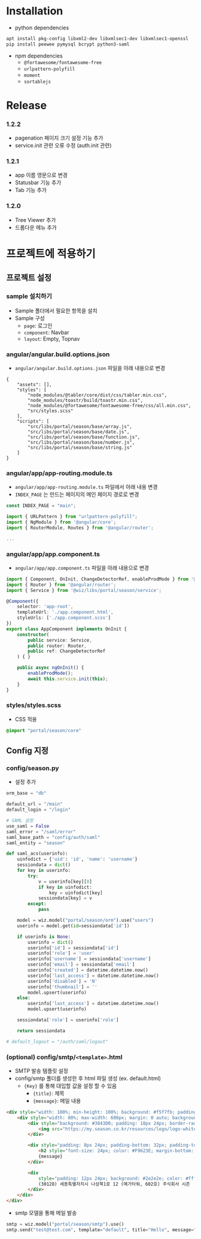 # Installation

- python dependencies

```sh
apt install pkg-config libxml2-dev libxmlsec1-dev libxmlsec1-openssl
pip install peewee pymysql bcrypt python3-saml
```

- npm dependencies
    - `@fortawesome/fontawesome-free`
    - `urlpattern-polyfill`
    - `moment`
    - `sortablejs`

# Release

### 1.2.2

- pagenation 페이지 크기 설정 기능 추가
- service.init 관련 오류 수정 (auth.init 관련)

### 1.2.1

- app 이름 영문으로 변경
- Statusbar 기능 추가
- Tab 기능 추가

### 1.2.0

- Tree Viewer 추가
- 드롭다운 메뉴 추가

# 프로젝트에 적용하기

## 프로젝트 설정

### sample 설치하기

- Sample 폴더에서 필요한 항목을 설치 
- Sample 구성
    - `page`: 로그인
    - `component`: Navbar
    - `layout`: Empty, Topnav

### angular/angular.build.options.json
- `angular/angular.build.options.json` 파일을 아래 내용으로 변경

```
{
    "assets": [],
    "styles": [
        "node_modules/@tabler/core/dist/css/tabler.min.css",
        "node_modules/toastr/build/toastr.min.css",
        "node_modules/@fortawesome/fontawesome-free/css/all.min.css",
        "src/styles.scss"
    ],
    "scripts": [
        "src/libs/portal/season/base/array.js",
        "src/libs/portal/season/base/date.js",
        "src/libs/portal/season/base/function.js",
        "src/libs/portal/season/base/number.js",
        "src/libs/portal/season/base/string.js"
    ]
}
```

### angular/app/app-routing.module.ts
- `angular/app/app-routing.module.ts` 파일에서 아래 내용 변경
- `INDEX_PAGE` 는 만드는 페이지의 메인 페이지 경로로 변경

```ts
const INDEX_PAGE = "main";

import { URLPattern } from "urlpattern-polyfill";
import { NgModule } from '@angular/core';
import { RouterModule, Routes } from '@angular/router';

...
```

### angular/app/app.component.ts

- `angular/app/app.component.ts` 파일을 아래 내용으로 변경

```ts
import { Component, OnInit, ChangeDetectorRef, enableProdMode } from '@angular/core';
import { Router } from '@angular/router';
import { Service } from '@wiz/libs/portal/season/service';

@Component({
    selector: 'app-root',
    templateUrl: './app.component.html',
    styleUrls: ['./app.component.scss']
})
export class AppComponent implements OnInit {
    constructor(
        public service: Service,
        public router: Router,
        public ref: ChangeDetectorRef
    ) { }

    public async ngOnInit() {
        enableProdMode();
        await this.service.init(this);
    }
}
```

### styles/styles.scss

- CSS 적용

```scss
@import "portal/season/core"
```

## Config 지정

### config/season.py

- 설정 추가

```python
orm_base = "db"

default_url = "/main"
default_login = "/login"

# SAML 설정
use_saml = False
saml_error = "/saml/error"
saml_base_path = "config/auth/saml"
saml_entity = "season"

def saml_acs(userinfo):
    uinfodict = {'uid': 'id', 'name': 'username'}
    sessiondata = dict()
    for key in userinfo:
        try:
            v = userinfo[key][0]
            if key in uinfodict: 
                key = uinfodict[key]
            sessiondata[key] = v
        except:
            pass

    model = wiz.model("portal/season/orm").use("users")
    userinfo = model.get(id=sessiondata['id'])

    if userinfo is None:
        userinfo = dict()
        userinfo['id'] = sessiondata['id']
        userinfo['role'] = 'user'
        userinfo['username'] = sessiondata['username']
        userinfo['email'] = sessiondata['email']
        userinfo['created'] = datetime.datetime.now()
        userinfo['last_access'] = datetime.datetime.now()
        userinfo['disabled'] = 'N'
        userinfo['thumbnail'] = ''
        model.upsert(userinfo)
    else:
        userinfo['last_access'] = datetime.datetime.now()
        model.upsert(userinfo)

    sessiondata['role'] = userinfo['role']

    return sessiondata

# default_logout = "/auth/saml/logout"
```

### (optional) config/smtp/`<template>`.html

- SMTP 발송 템플릿 설정
- config/smtp 폴더를 생성한 후 html 파일 생성 (ex. default.html)
    - `{Key}` 를 통해 대입할 값을 설정 할 수 있음
        - `{title}`: 제목
        - `{message}`: 메일 내용

```html
<div style="width: 100%; min-height: 100%; background: #f5f7fb; padding-top: 48px; padding-bottom: 48px;">
    <div style="width: 80%; max-width: 600px; margin: 0 auto; background: #fff; border-radius: 8px;">
        <div style="background: #3843D0; padding: 18px 24px; border-radius: 8px; padding-bottom: 12px;">
            <img src="https://my.season.co.kr/resources/logo/logo-white.png" style="height: 36px;">
        </div>

        <div style="padding: 8px 24px; padding-bottom: 32px; padding-top: 8px;">
            <h2 style="font-size: 24px; color: #F9623E; margin-bottom: 12px;">{title}</h2>
            {message}
        </div>

        <div
            style="padding: 12px 24px; background: #2e2e2e; color: #ffffff; border-bottom-right-radius: 8px; border-bottom-left-radius: 8px; text-align: center;">
            (30128) 세종특별자치시 나성북1로 12 (메가타워, 602호) 주식회사 시즌
        </div>
    </div>
</div>
```

- smtp 모델을 통해 메일 발송

```python
smtp = wiz.model("portal/season/smtp").use()
smtp.send("test@test.com", template="default", title="Hello", message="This is message", **kwargs)
```
